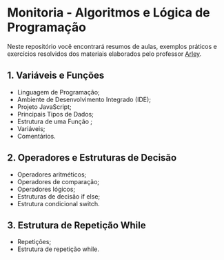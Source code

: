 # Monitoria - Algoritmos e Lógica de Programação

Neste repositório você encontrará resumos de aulas, exemplos práticos e exercícios resolvidos dos materiais elaborados pelo professor [Arley](https://github.com/arleysouza).  

## 1. Variáveis e Funções  

- Linguagem de Programação;
- Ambiente de Desenvolvimento Integrado (IDE);
- Projeto JavaScript;
- Principais Tipos de Dados;
- Estrutura de uma Função ;
- Variáveis;
- Comentários.

## 2. Operadores e Estruturas de Decisão

- Operadores aritméticos;
- Operadores de comparação;
- Operadores lógicos;
- Estruturas de decisão if else;
- Estrutura condicional switch.

## 3. Estrutura de Repetição While  
- Repetições;
- Estrutura de repetição while.
